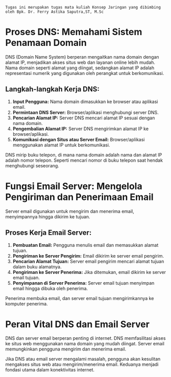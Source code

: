 
`Tugas ini merupakan tugas mata kuliah Konsep Jaringan yang dibimbing oleh Bpk. Dr. Ferry Astika Saputra,ST, M.Sc`

# Proses DNS: Memahami Sistem Penamaan Domain

DNS (Domain Name System) berperan mengaitkan nama domain dengan alamat IP, menjadikan akses situs web dan layanan online lebih mudah. Nama domain seperti alamat yang diingat, sedangkan alamat IP adalah representasi numerik yang digunakan oleh perangkat untuk berkomunikasi.

## Langkah-langkah Kerja DNS:

1. **Input Pengguna:** Nama domain dimasukkan ke browser atau aplikasi email.
2. **Permintaan DNS Server:** Browser/aplikasi menghubungi server DNS.
3. **Pencarian Alamat IP:** Server DNS mencari alamat IP sesuai dengan nama domain.
4. **Pengembalian Alamat IP:** Server DNS mengirimkan alamat IP ke browser/aplikasi.
5. **Komunikasi dengan Situs atau Server Email:** Browser/aplikasi menggunakan alamat IP untuk berkomunikasi.

DNS mirip buku telepon, di mana nama domain adalah nama dan alamat IP adalah nomor telepon. Seperti mencari nomor di buku telepon saat hendak menghubungi seseorang.

# Fungsi Email Server: Mengelola Pengiriman dan Penerimaan Email

Server email digunakan untuk mengirim dan menerima email, menyimpannya hingga dikirim ke tujuan.

## Proses Kerja Email Server:

1. **Pembuatan Email:** Pengguna menulis email dan memasukkan alamat tujuan.
2. **Pengiriman ke Server Pengirim:** Email dikirim ke server email pengirim.
3. **Pencarian Alamat Tujuan:** Server email pengirim mencari alamat tujuan dalam buku alamatnya.
4. **Pengiriman ke Server Penerima:** Jika ditemukan, email dikirim ke server email tujuan.
5. **Penyimpanan di Server Penerima:** Server email tujuan menyimpan email hingga dibuka oleh penerima.

Penerima membuka email, dan server email tujuan mengirimkannya ke komputer penerima.

# Peran Vital DNS dan Email Server

DNS dan server email berperan penting di internet. DNS memfasilitasi akses ke situs web menggunakan nama domain yang mudah diingat. Server email memungkinkan pengguna mengirim dan menerima email.

Jika DNS atau email server mengalami masalah, pengguna akan kesulitan mengakses situs web atau mengirim/menerima email. Keduanya menjadi fondasi utama dalam konektivitas internet.
